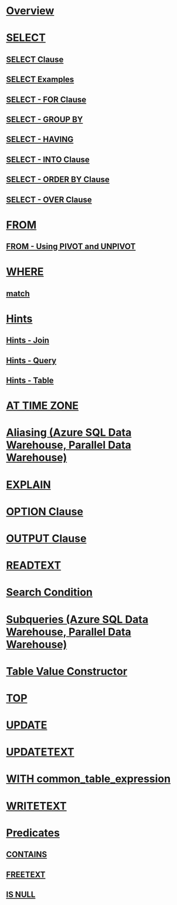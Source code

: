 # [Overview](queries.md)  
# [SELECT](select-transact-sql.md)  
## [SELECT Clause](select-clause-transact-sql.md)  
## [SELECT Examples](select-examples-transact-sql.md)  
## [SELECT - FOR Clause](select-for-clause-transact-sql.md)  
## [SELECT - GROUP BY](select-group-by-transact-sql.md)  
## [SELECT - HAVING](select-having-transact-sql.md)  
## [SELECT - INTO Clause](select-into-clause-transact-sql.md)  
## [SELECT - ORDER BY Clause](select-order-by-clause-transact-sql.md)  
## [SELECT - OVER Clause](select-over-clause-transact-sql.md)  
# [FROM](from-transact-sql.md)  
## [FROM - Using PIVOT and UNPIVOT](from-using-pivot-and-unpivot.md)  
# [WHERE](where-transact-sql.md)  
## [match](match-sql-graph.md)  
# [Hints](hints-transact-sql.md)  
## [Hints - Join](hints-transact-sql-join.md)  
## [Hints - Query](hints-transact-sql-query.md)  
## [Hints - Table](hints-transact-sql-table.md)  
# [AT TIME ZONE](at-time-zone-transact-sql.md)  
# [Aliasing (Azure SQL Data Warehouse, Parallel Data Warehouse)](aliasing-azure-sql-data-warehouse-parallel-data-warehouse.md)  
# [EXPLAIN](explain-transact-sql.md)  
# [OPTION Clause](option-clause-transact-sql.md)  
# [OUTPUT Clause](output-clause-transact-sql.md)  
# [READTEXT](readtext-transact-sql.md)  
# [Search Condition](search-condition-transact-sql.md)  
# [Subqueries (Azure SQL Data Warehouse, Parallel Data Warehouse)](subqueries-azure-sql-data-warehouse-parallel-data-warehouse.md)  
# [Table Value Constructor](table-value-constructor-transact-sql.md)  
# [TOP](top-transact-sql.md)  
# [UPDATE](update-transact-sql.md)  
# [UPDATETEXT](updatetext-transact-sql.md)  
# [WITH common_table_expression](with-common-table-expression-transact-sql.md)  
# [WRITETEXT](writetext-transact-sql.md)  
# [Predicates](predicates.md)  
## [CONTAINS](contains-transact-sql.md)  
## [FREETEXT](freetext-transact-sql.md)  
## [IS NULL](is-null-transact-sql.md)  
